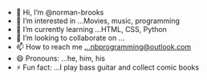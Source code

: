 - 👋 Hi, I’m @norman-brooks
- 👀 I’m interested in ...Movies, music, programming
- 🌱 I’m currently learning ...HTML, CSS, Python
- 💞️ I’m looking to collaborate on ...
- 📫 How to reach me ...nbprogramming@outlook.com
- 😄 Pronouns: ...he, him, his
- ⚡ Fun fact: ...I play bass guitar and collect comic books

<!---
norman-brooks/norman-brooks is a ✨ special ✨ repository because its `README.md` (this file) appears on your GitHub profile.
You can click the Preview link to take a look at your changes.
--->
